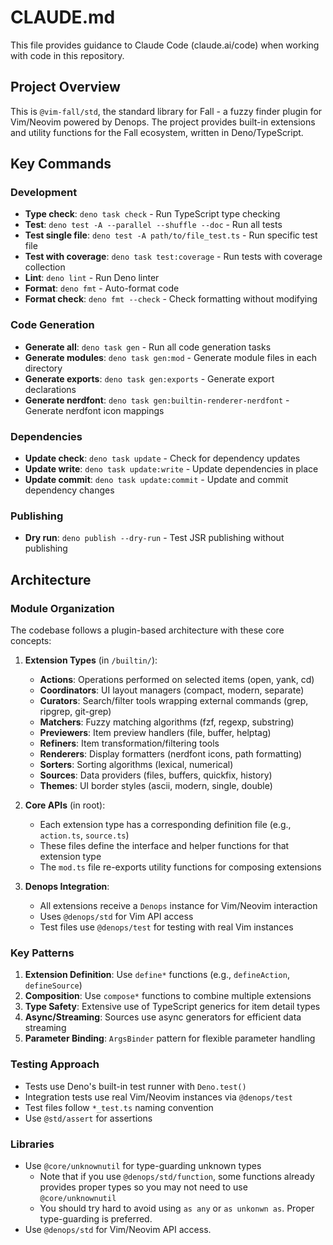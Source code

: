 # CLAUDE.md

This file provides guidance to Claude Code (claude.ai/code) when working with
code in this repository.

## Project Overview

This is `@vim-fall/std`, the standard library for Fall - a fuzzy finder plugin
for Vim/Neovim powered by Denops. The project provides built-in extensions and
utility functions for the Fall ecosystem, written in Deno/TypeScript.

## Key Commands

### Development

- **Type check**: `deno task check` - Run TypeScript type checking
- **Test**: `deno test -A --parallel --shuffle --doc` - Run all tests
- **Test single file**: `deno test -A path/to/file_test.ts` - Run specific test
  file
- **Test with coverage**: `deno task test:coverage` - Run tests with coverage
  collection
- **Lint**: `deno lint` - Run Deno linter
- **Format**: `deno fmt` - Auto-format code
- **Format check**: `deno fmt --check` - Check formatting without modifying

### Code Generation

- **Generate all**: `deno task gen` - Run all code generation tasks
- **Generate modules**: `deno task gen:mod` - Generate module files in each
  directory
- **Generate exports**: `deno task gen:exports` - Generate export declarations
- **Generate nerdfont**: `deno task gen:builtin-renderer-nerdfont` - Generate
  nerdfont icon mappings

### Dependencies

- **Update check**: `deno task update` - Check for dependency updates
- **Update write**: `deno task update:write` - Update dependencies in place
- **Update commit**: `deno task update:commit` - Update and commit dependency
  changes

### Publishing

- **Dry run**: `deno publish --dry-run` - Test JSR publishing without publishing

## Architecture

### Module Organization

The codebase follows a plugin-based architecture with these core concepts:

1. **Extension Types** (in `/builtin/`):

   - **Actions**: Operations performed on selected items (open, yank, cd)
   - **Coordinators**: UI layout managers (compact, modern, separate)
   - **Curators**: Search/filter tools wrapping external commands (grep,
     ripgrep, git-grep)
   - **Matchers**: Fuzzy matching algorithms (fzf, regexp, substring)
   - **Previewers**: Item preview handlers (file, buffer, helptag)
   - **Refiners**: Item transformation/filtering tools
   - **Renderers**: Display formatters (nerdfont icons, path formatting)
   - **Sorters**: Sorting algorithms (lexical, numerical)
   - **Sources**: Data providers (files, buffers, quickfix, history)
   - **Themes**: UI border styles (ascii, modern, single, double)

2. **Core APIs** (in root):

   - Each extension type has a corresponding definition file (e.g., `action.ts`,
     `source.ts`)
   - These files define the interface and helper functions for that extension
     type
   - The `mod.ts` file re-exports utility functions for composing extensions

3. **Denops Integration**:
   - All extensions receive a `Denops` instance for Vim/Neovim interaction
   - Uses `@denops/std` for Vim API access
   - Test files use `@denops/test` for testing with real Vim instances

### Key Patterns

1. **Extension Definition**: Use `define*` functions (e.g., `defineAction`,
   `defineSource`)
2. **Composition**: Use `compose*` functions to combine multiple extensions
3. **Type Safety**: Extensive use of TypeScript generics for item detail types
4. **Async/Streaming**: Sources use async generators for efficient data
   streaming
5. **Parameter Binding**: `ArgsBinder` pattern for flexible parameter handling

### Testing Approach

- Tests use Deno's built-in test runner with `Deno.test()`
- Integration tests use real Vim/Neovim instances via `@denops/test`
- Test files follow `*_test.ts` naming convention
- Use `@std/assert` for assertions

### Libraries

- Use `@core/unknownutil` for type-guarding unknown types
  - Note that if you use `@denops/std/function`, some functions already provides
    proper types so you may not need to use `@core/unknownutil`
  - You should try hard to avoid using `as any` or `as unkonwn as`. Proper
    type-guarding is preferred.
- Use `@denops/std` for Vim/Neovim API access.

